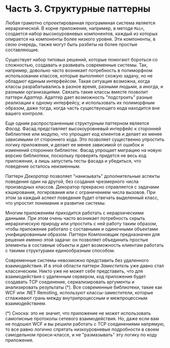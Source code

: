 # Часть 3. Структурные паттерны

Любая грамотно спроектированная программная система является иерархической. В корне приложения, например, в методе `Main`, создается набор высокоуровневых компонентов, каждый из которых опирается на компоненты более низкого уровня. Эти компоненты, в свою очередь, также могут быть разбиты на более простые составляющие.

Существует набор типовых решений, которые помогают бороться со сложностью, создавать и развивать современные системы. Так, например, довольно часто возникает потребность в полиморфном использовании классов, которые выполняют схожую задачу, но не обладают единым интерфейсом. Такая ситуация возможна, когда классы разрабатывались в разное время, разными людьми, а иногда, и разными организациями. Связать такие классы вместе позволит паттерн *Адаптер*. Адаптер дает возможность "подстроить" разные реализации к одному интерфейсу, и использовать их полиморфным образом, даже тогда, когда часть существующего кода находится вне вашего контроля.

Еще одним распространенным структурным паттерном является *Фасад*. Фасад представляет высокоуровневый интерфейс к сторонней библиотеке или модулю, что упрощает код клиентов и делает их менее зависимыми от стороннего кода. Это позволяет существенно упростить логику приложения, и делает ее менее зависимой от ошибок и изменений сторонних библиотек. Фасад упрощает миграцию на новую версию библиотеки, поскольку проверять придется не весь код приложения, а лишь запустить тесты фасада и убедиться, что поведение осталось неизменным.

Паттерн *Декоратор* позволяет "нанизывать" дополнительные аспекты поведения один на другой, без создания чрезмерного числа производных классов. Декоратор прекрасно справляется с задачами кэширования, логирования или c ограничением числа вызовов. При этом за каждый аспект поведения будет отвечать выделенный класс, что упростит понимание и развитие системы.

Многим приложениям приходится работать с иерархическими данными. При этом очень часто возникает потребность скрыть иерархическую природу или упростить с ней работу таким образом, чтобы приложение работало с составными и одиночными объектами унифицированным образом. Паттерн *Компоновщик* предназначен для решения именно этой задачи: он позволяет объединить простые элементы в составные объекты и дает возможность клиентам работать с такими структурами единообразным способом.

Современные системы невозможно представить без удаленного взаимодействия.
И в этой области паттерн *Заместитель* уже давно стал классическим. Никто уже не может себе представить, что для взаимодействия с удаленным сервером, код приложения будет создавать TCP соединение, сериализировать аргументы и анализировать результаты (*). Все современные библиотеки, такие как WCF или .NET Remoting, используют классы-заместители, которые сглаживают грань между внутрипроцессным и межпроцессным взаимодействием.

(*) Сноска: это не значит, что приложение не может использовать самописные протоколы сетевого взаимодействия. Но, даже если вам не подошел WCF и вы решили работать с TCP соединениями напрямую, то все равно логично спрятать низкоуровневые подробности в своем самодельном прокси-классе, и не "размазывать" эту логику по коду приложения.